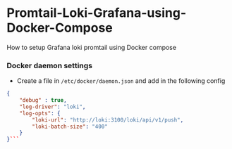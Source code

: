 # Promtail-Loki-Grafana-using-Docker-Compose
How to setup Grafana loki promtail using Docker compose

### Docker daemon settings
- Create a file in `/etc/docker/daemon.json` and add in the following config

```json
{
    "debug" : true,
    "log-driver": "loki",
    "log-opts": {
        "loki-url": "http://loki:3100/loki/api/v1/push",
        "loki-batch-size": "400"
    }
}```